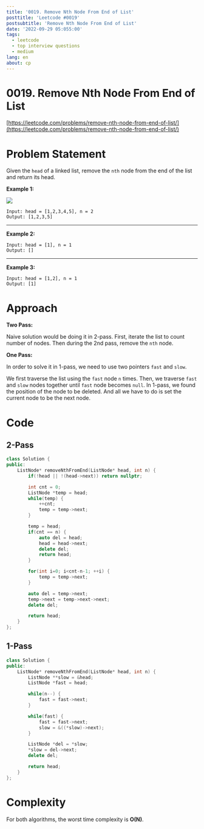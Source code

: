 ```yaml
---
title: '0019. Remove Nth Node From End of List'
posttitle: 'Leetcode #0019'
postsubtitle: 'Remove Nth Node From End of List'
date: '2022-09-29 05:055:00'
tags:
  - leetcode
  - top interview questions
  - medium
lang: en
about: cp
---
```


# 0019. Remove Nth Node From End of List

[https://leetcode.com/problems/remove-nth-node-from-end-of-list/](https://leetcode.com/problems/remove-nth-node-from-end-of-list/)

# Problem Statement

Given the `head` of a linked list, remove the `nth` node from the end of the list and return its head.

**Example 1:**

![](https://assets.leetcode.com/uploads/2020/10/03/remove_ex1.jpg)

```text
Input: head = [1,2,3,4,5], n = 2
Output: [1,2,3,5]
```

---

**Example 2:**

```text
Input: head = [1], n = 1
Output: []
```

---

**Example 3:**

```text
Input: head = [1,2], n = 1
Output: [1]
```

# Approach

**Two Pass:**

Naive solution would be doing it in 2-pass. First, iterate the list to count number of nodes. Then during the 2nd pass, remove the `nth` node.

**One Pass:**

In order to solve it in 1-pass, we need to use two pointers `fast` and `slow`.

We first traverse the list using the `fast` node `n` times. Then, we traverse `fast` and `slow` nodes together until `fast` node becomes `null`. In 1-pass, we found the position of the node to be deleted. And all we have to do is set the current node to be the next node.

# Code

## 2-Pass

```cpp
class Solution {
public:
    ListNode* removeNthFromEnd(ListNode* head, int n) {
        if(!head || !(head->next)) return nullptr;

        int cnt = 0;
        ListNode *temp = head;
        while(temp) {
            ++cnt;
            temp = temp->next;
        }

        temp = head;
        if(cnt == n) {
            auto del = head;
            head = head->next;
            delete del;
            return head;
        }

        for(int i=0; i<cnt-n-1; ++i) {
            temp = temp->next;
        }

        auto del = temp->next;
        temp->next = temp->next->next;
        delete del;

        return head;
    }
};
```

## 1-Pass

```cpp
class Solution {
public:
    ListNode* removeNthFromEnd(ListNode* head, int n) {
        ListNode **slow = &head;
        ListNode *fast = head;

        while(n--) {
            fast = fast->next;
        }

        while(fast) {
            fast = fast->next;
            slow = &((*slow)->next);
        }

        ListNode *del = *slow;
        *slow = del->next;
        delete del;

        return head;
    }
};
```

# Complexity

For both algorithms, the worst time complexity is **O(N)**.

